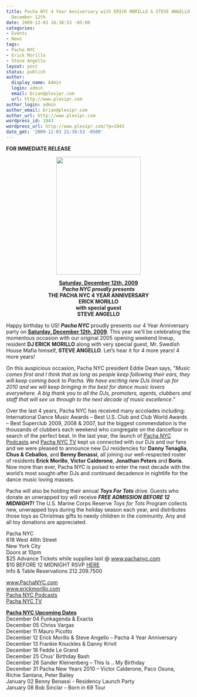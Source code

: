 ```yaml
---
title: Pacha NYC 4 Year Anniversary with ERICK MORILLO & STEVE ANGELLO - Saturday,
  December 12th
date: 2009-12-03 16:38:53 -05:00
categories:
- Events
- News
tags:
- Pacha NYC
- Erick Morillo
- Steve Angello
layout: post
status: publish
author:
  display_name: Admin
  login: admin
  email: brian@plexipr.com
  url: http://www.plexipr.com
author_login: admin
author_email: brian@plexipr.com
author_url: http://www.plexipr.com
wordpress_id: 1843
wordpress_url: http://www.plexipr.com/?p=1843
date_gmt: '2009-12-03 21:38:53 -0500'
---
```


<p><strong>FOR IMMEDIATE RELEASE</strong></p>
<p style="text-align: center;"><a href="http://www.pachanyc.com"><img class="aligncenter" title="Pacha NYC 4 Year Anniversary" src="http://www.pachanyc.com/flyers/flyer_121209.jpg" alt="" width="230" height="320" /></a></p>
<p style="text-align: center;"><strong><span style="text-decoration: underline;">Saturday, December 12th, 2009 </span><br />
<em>Pacha NYC proudly presents </em><br />
THE PACHA NYC 4 YEAR ANNIVERSARY<br />
ERICK MORILLO<br />
with special guest<br />
STEVE ANGELLO</strong></p>
<p>Happy birthday to US! <em><strong>Pacha NYC</strong></em> proudly presents our 4 Year Anniversary party on <span style="text-decoration: underline;"><strong>Saturday, December 12th, 2009</strong></span>. This year we'll be celebrating the momentous occasion with our original 2005 opening weekend lineup, resident <strong>DJ ERICK MORILLO</strong> along with very special guest, Mr. Swedish House Mafia himself, <strong>STEVE ANGELLO</strong>. Let’s hear it for 4 more years! 4 more years!</p>
<p>On this auspicious occasion, Pacha NYC president Eddie Dean says, "<em>Music comes first and I think that as long as people keep following their ears, they will keep coming back to Pacha. We have exciting new DJs lined up for 2010 and we will keep bringing in the best for dance music lovers everywhere. A big thank you to all the DJs, promoters, agents, clubbers and staff that will see us through to the next decade of music excellence.</em>"</p>
<p>Over the last 4 years, Pacha NYC has received many accolades including: International Dance Music Awards – Best U.S. Club and Club World Awards – Best Superclub 2009, 2008 &amp; 2007, but the biggest commendation is the thousands of clubbers each weekend who congregate on the dancefloor in search of the perfect beat. In the last year, the launch of <a href="http://www.pachanyc.com/podcast/">Pacha NYC Podcasts</a> and <a href="http://www.youtube.com/pachanewyork">Pacha NYC TV</a> kept us connected with our DJs and our fans and we were pleased to announce new DJ residencies for <strong>Danny Tenaglia</strong>, <strong>Chus &amp; Ceballos</strong>, and <strong>Benny Benassi</strong>, all joining our well-respected roster of residents <strong>Erick Morillo</strong>, <strong>Victor Calderone</strong>, <strong>Jonathan Peters</strong> and <strong>Boris</strong>. Now more than ever, Pacha NYC is poised to enter the next decade with the world’s most sought-after DJs and continued decadence in nightlife for the dance music loving masses.</p>
<p>Pacha will also be holding their annual <em><strong>Toys For Tots</strong></em> drive. Guests who donate an unwrapped toy will receive <em><strong>FREE ADMISSION BEFORE 12 MIDNIGHT!</strong></em> The U.S. Marine Corps Reserve <em>Toys for Tots</em> Program collects new, unwrapped toys during the holiday season each year, and distributes those toys as Christmas gifts to needy children in the community. Any and all toy donations are appreciated.</p>
<p>Pacha NYC<br />
618 West 46th Street<br />
New York City<br />
Doors at 10pm<br />
$25 Advance Tickets while supplies last @ <a href="http://">www.pachanyc.com</a><br />
$10 BEFORE 12 MIDNIGHT RSVP <a href="http://www.pachanyc.com/guestlist_121209.html">HERE </a><br />
Info &amp; Table Reservations 212.209.7500</p>
<p><a href="http://">www.PachaNYC.com</a><br />
<a href="http://">www.erickmorillo.com</a><br />
<a href="http://www.pachanyc.com/podcast/">Pacha NYC Podcasts</a><br />
<a href="http://www.youtube.com/pachanewyork">Pacha NYC TV</a></p>
<p><span style="text-decoration: underline;"><strong>Pacha NYC Upcoming Dates</strong></span><br />
December 04 Funkagenda &amp; Exacta<br />
December 05 Chriss Vargas<br />
December 11 Mauro Picotto<br />
December 12 Erick Morillo &amp; Steve Angello – Pacha 4 Year Anniversary<br />
December 13 Frankie Knuckles &amp; Danny Krivit<br />
December 18 Fedde Le Grand<br />
December 25 Chus' Birthday Bash<br />
December 26 Sander Kleinenberg – This Is .. My Birthday<br />
December 31 Pacha New Years 2010 – Victor Calderone, Paco Osuna, Richie Santana, Peter Bailey<br />
January 02 Benny Benassi - Residency Launch Party<br />
January 08 Bob Sinclar – Born in 69 Tour</p>
